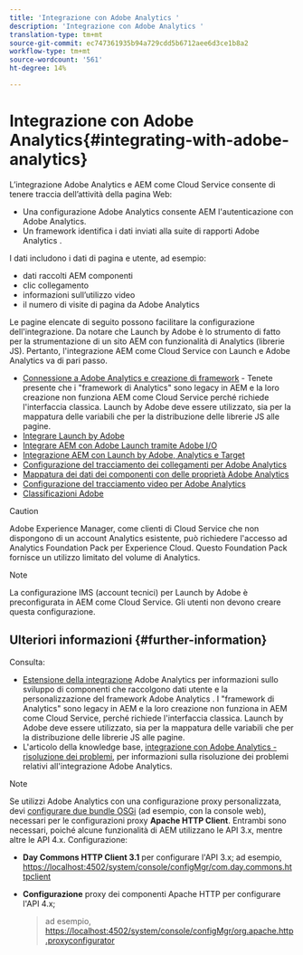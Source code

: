 ```yaml
---
title: 'Integrazione con Adobe Analytics '
description: 'Integrazione con Adobe Analytics '
translation-type: tm+mt
source-git-commit: ec747361935b94a729cdd5b6712aee6d3ce1b8a2
workflow-type: tm+mt
source-wordcount: '561'
ht-degree: 14%

---
```



# Integrazione con Adobe Analytics{#integrating-with-adobe-analytics}

L’integrazione  Adobe Analytics e AEM come Cloud Service consente di tenere traccia dell’attività della pagina Web:

* Una configurazione Adobe Analytics  consente AEM l&#39;autenticazione con  Adobe Analytics.
* Un framework identifica i dati inviati alla suite di rapporti Adobe Analytics .

I dati includono i dati di pagina e utente, ad esempio:

* dati raccolti AEM componenti
* clic collegamento
* informazioni sull’utilizzo video
* il numero di visite di pagina da  Adobe Analytics

Le pagine elencate di seguito possono facilitare la configurazione dell&#39;integrazione. Da notare che Launch by Adobe è lo strumento di fatto per la strumentazione di un sito AEM con funzionalità di Analytics (librerie JS). Pertanto, l&#39;integrazione AEM come Cloud Service con Launch e  Adobe Analytics va di pari passo.

* [Connessione a  Adobe Analytics e creazione di framework](https://docs.adobe.com/content/help/en/experience-manager-65/administering/integration/adobeanalytics-connect.html) - Tenete presente che i &quot;framework di Analytics&quot; sono legacy in AEM e la loro creazione non funziona AEM come Cloud Service perché richiede l&#39;interfaccia classica. Launch by Adobe deve essere utilizzato, sia per la mappatura delle variabili che per la distribuzione delle librerie JS alle pagine.
* [Integrare Launch by Adobe](https://docs.adobe.com/content/help/en/experience-manager-learn/sites/integrations/adobe-launch-integration-tutorial-understand.html)
* [Integrare AEM con  Adobe Launch tramite  Adobe I/O](https://helpx.adobe.com/experience-manager/using/aem_launch_adobeio_integration.html)
* [Integrazione AEM con Launch by Adobe, Analytics e Target](https://helpx.adobe.com/experience-manager/kt/integration/using/aem-launch-integration-tutorial-understand.html)
* [Configurazione del tracciamento dei collegamenti per  Adobe Analytics](https://docs.adobe.com/content/help/en/experience-manager-65/administering/integration/adobeanalytics-link.html)
* [Mappatura dei dati dei componenti con  delle proprietà Adobe Analytics](https://docs.adobe.com/content/help/en/experience-manager-65/administering/integration/adobeanalytics-mapping.html)
* [Configurazione del tracciamento video per  Adobe Analytics](https://docs.adobe.com/content/help/en/experience-manager-65/administering/integration/adobeanalytics-video.html)
* [Classificazioni  Adobe](https://docs.adobe.com/content/help/en/experience-manager-65/administering/integration/adobeanalytics-classifications.html)

>[!CAUTION]
>
>Adobe Experience Manager, come clienti di Cloud Service che non dispongono di un account Analytics esistente, può richiedere l&#39;accesso ad Analytics Foundation Pack per  Experience Cloud.  Questo Foundation Pack fornisce un utilizzo limitato del volume di Analytics.

>[!NOTE]
>
>La configurazione IMS (account tecnici) per Launch by Adobe è preconfigurata in AEM come Cloud Service. Gli utenti non devono creare questa configurazione.

## Ulteriori informazioni {#further-information}

Consulta:

* [Estensione della  integrazione](https://docs.adobe.com/content/help/en/experience-manager-65/developing/extending-aem/extending-analytics/extending-analytics.html) Adobe Analytics per informazioni sullo sviluppo di componenti che raccolgono dati utente e la personalizzazione del framework Adobe Analytics . I &quot;framework di Analytics&quot; sono legacy in AEM e la loro creazione non funziona in AEM come Cloud Service, perché richiede l&#39;interfaccia classica. Launch by Adobe deve essere utilizzato, sia per la mappatura delle variabili che per la distribuzione delle librerie JS alle pagine.
* L&#39;articolo della knowledge base, [integrazione con Adobe Analytics - risoluzione dei problemi](https://helpx.adobe.com/experience-manager/kb/sitecatalystintegrationtroubleshooting.html), per informazioni sulla risoluzione dei problemi relativi all&#39;integrazione  Adobe Analytics.

>[!NOTE]
>
>Se utilizzi Adobe Analytics con una configurazione proxy personalizzata, devi [configurare due bundle OSGi](https://docs.adobe.com/content/help/en/experience-manager-65/deploying/configuring/configuring-osgi.html) (ad esempio, con la console web), necessari per le configurazioni proxy **Apache HTTP Client**. Entrambi sono necessari, poiché alcune funzionalità di AEM utilizzano le API 3.x, mentre altre le API 4.x. Configurazione:
>
>* **Day Commons HTTP Client 3.1** per configurare l&#39;API 3.x;
   >  ad esempio, [https://localhost:4502/system/console/configMgr/com.day.commons.httpclient](https://localhost:4502/system/console/configMgr/com.day.commons.httpclient)
   >
   >
* **Configurazione** proxy dei componenti Apache HTTP per configurare l&#39;API 4.x;
   >  ad esempio, [https://localhost:4502/system/console/configMgr/org.apache.http.proxyconfigurator](https://localhost:4502/system/console/configMgr/org.apache.http.proxyconfigurator)

>


